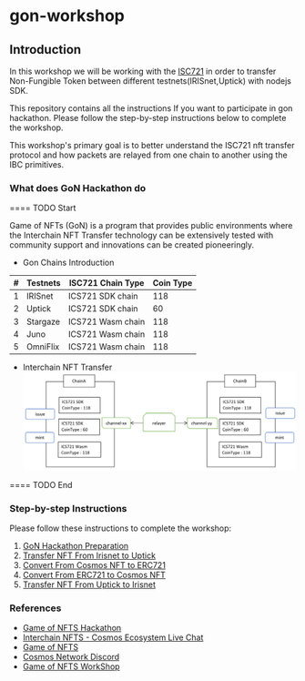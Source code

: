 # gon-workshop

## Introduction

In this workshop we will be working with the [ISC721](https://github.com/cosmos/ibc/tree/main/spec/app/ics-721-nft-transfer) in order to transfer Non-Fungible Token between different testnets(IRISnet,Uptick) with nodejs SDK.

This repository contains all the instructions If you want to participate in gon hackathon. Please follow the step-by-step instructions below to complete the workshop.

This workshop's primary goal is to better understand the ISC721 nft transfer protocol and how packets are relayed from one chain to another using the IBC primitives.

### What does GoN Hackathon do

==== TODO Start <br/>

Game of NFTs (GoN) is a program that provides public environments where the Interchain NFT Transfer technology can be extensively tested with community support and innovations can be created pioneeringly.

+ Gon Chains Introduction

| #  | Testnets | ISC721 Chain Type | Coin Type |
| ------------- | ------------- |  ------------- | ------------- |
| 1  | IRISnet  | ICS721 SDK chain| 118 |
| 2  | Uptick   | ICS721 SDK chain| 60 |
| 3  | Stargaze   | ICS721 Wasm chain|118 |
| 4  | Juno   | ICS721 Wasm chain  | 118|
| 5  | OmniFlix   | ICS721 Wasm chain| 118 |


+ Interchain NFT Transfer 
![](img/Interchain-NFT-Transfer.png)

==== TODO End <br/>

### Step-by-step Instructions

Please follow these instructions to complete the workshop:

1. [GoN Hackathon Preparation](./docs/1.Preparation.md)
2. [Transfer NFT From Irisnet to Uptick](./docs/1.Preparation.md)
3. [Convert From Cosmos NFT to ERC721](./docs/1.Preparation.md)
4. [Convert From ERC721 to Cosmos NFT](./docs/1.Preparation.md)
5. [Transfer NFT From Uptick to Irisnet](./docs/1.Preparation.md)


### References

+ [Game of NFTS Hackathon](https://dorahacks.io/hackathon/game-of-nfts)
+ [Interchain NFTS - Cosmos Ecosystem Live Chat](https://www.youtube.com/watch?v=1Yl7EgnBLms)
+ [Game of NFTS](https://interchainnfts.dev/gon)
+ [Cosmos Network Discord](https://discord.com/invite/cosmosnetwork)
+ [Game of NFTS WorkShop](https://github.com/xavier200203/gon-workshop)